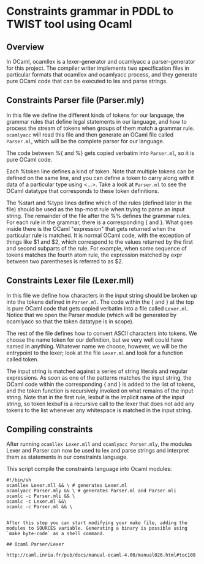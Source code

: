 # Constraints grammar in PDDL to TWIST tool using Ocaml

## Overview 

In OCaml, ocamllex is a lexer-generator and ocamlyacc a parser-generator for this project. The compiler writer implements two specification files in particular formats that ocamllex and ocamlyacc process, and they generate pure OCaml code that can be executed to lex and parse strings. 

## Constraints Parser file (Parser.mly)

In this file we define the different kinds of tokens for our language, the grammar rules that define legal statements in our language, and how to process the stream of tokens when groups of them match a grammar rule. `ocamlyacc` will read this file and then generate an OCaml file called `Parser.ml`, which will be the complete parser for our language. 

The code between %{ and %} gets copied verbatim into `Parser.ml`, so it is pure OCaml code.

Each %token line defines a kind of token. Note that multiple tokens can be defined on the same line, and you can define a token to carry along with it data of a particular type using <...>. Take a look at `Parser.ml` to see the OCaml datatype that corresponds to these token definitions. 

The %start and %type lines define which of the rules (defined later in the file) should be used as the top-most rule when trying to parse an input string. The remainder of the file after the %% defines the grammar rules. For each rule in the grammar, there is a corresponding { and }. What goes inside there is the OCaml "expression" that gets returned when the particular rule is matched. It is normal OCaml code, with the exception of things like $1 and $2, which correspond to the values returned by the first and second subparts of the rule. For example, when some sequence of tokens matches the fourth atom rule, the expression matched by expr between two parentheses is referred to as $2. 

## Constraints Lexer file (Lexer.mll)

In this file we define how characters in the input string should be broken up into the tokens defined in `Parser.ml`. The code within the { and } at the top is pure OCaml code that gets copied verbatim into a file called `Lexer.ml`. Notice that we open the Parser module (which will be generated by ocamlyacc so that the token datatype is in scope). 

The rest of the file defines how to convert ASCII characters into tokens. We choose the name token for our definition, but we very well could have named in anything. Whatever name we choose, however, we will be the entrypoint to the lexer; look at the file `Lexer.ml` and look for a function called token. 

The input string is matched against a series of string literals and regular expressions. As soon as one of the patterns matches the input string, the OCaml code within the corresponding { and } is added to the list of tokens, and the token function is recursively invoked on what remains of the input string. Note that in the first rule, lexbuf is the implicit name of the input string, so token lexbuf is a recursive call to the lexer that does not add any tokens to the list whenever any whitespace is matched in the input string. 

## Compiling constraints

After running `ocamllex Lexer.mll` and `ocamlyacc Parser.mly`, the modules Lexer and Parser can now be used to lex and parse strings and interpret them as statements in our constraints language. 

This script compile the constraints language into Ocaml modules:

```
#!/bin/sh
ocamllex Lexer.mll && \ # generates Lexer.ml
ocamlyacc Parser.mly && \ # generates Parser.ml and Parser.mli
ocamlc -c Parser.mli && \
ocamlc -c Lexer.ml &&\
ocamlc -c Parser.ml && \


After this step you can start modifying your make file, adding the modules to SOURCES variable. Generating a binary is possible using `make byte-code` as a shell command.

## Ocaml Parser/Lexer

http://caml.inria.fr/pub/docs/manual-ocaml-4.00/manual026.html#toc108